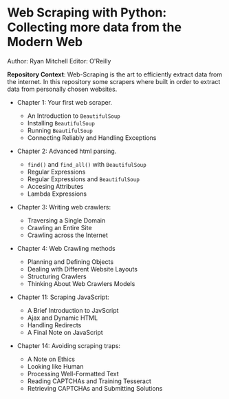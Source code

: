 
# Web Scraping with Python: Collecting more data from the Modern Web #
Author: Ryan Mitchell
Editor: O'Reilly 

**Repository Context**: Web-Scraping is the art to efficiently extract data from the internet. In this repository some scrapers where built in order to extract data from personally chosen websites. 

* Chapter 1: Your first web scraper.
  - An Introduction to `BeautifulSoup`
  - Installing `BeautifulSoup`
  - Running `BeautifulSoup`
  - Connecting Reliably and Handling Exceptions

* Chapter 2: Advanced html parsing.
  - `find()` and `find_all()` with `BeautifulSoup`
  - Regular Expressions
  - Regular Expressions and `BeautifulSoup`
  - Accesing Attributes
  - Lambda Expressions

* Chapter 3: Writing web crawlers:
  - Traversing a Single Domain
  - Crawling an Entire Site
  - Crawling across the Internet

* Chapter 4: Web Crawling methods
  - Planning and Defining Objects
  - Dealing with Different Website Layouts
  - Structuring Crawlers
  - Thinking About Web Crawlers Models

* Chapter 11: Scraping JavaScript:
   - A Brief Introduction to JavScript
   - Ajax and Dynamic HTML
   - Handling Redirects
   - A Final Note on JavaScript


* Chapter 14: Avoiding scraping traps:
  - A Note on Ethics
  - Looking like Human
  - Processing Well-Formatted Text
  - Reading CAPTCHAs and Training Tesseract
  - Retrieving CAPTCHAs and Submitting Solutions 
  
